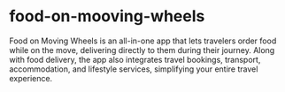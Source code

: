 # food-on-mooving-wheels
Food on Moving Wheels is an all-in-one app that lets travelers order food while on the move, delivering directly to them during their journey. Along with food delivery, the app also integrates travel bookings, transport, accommodation, and lifestyle services, simplifying your entire travel experience.
